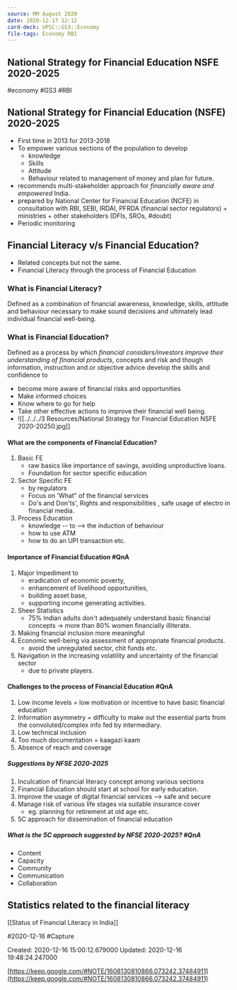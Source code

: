 ```yaml
---
source: MM August 2020
date: 2020-12-17 12:12
card-deck: UPSC::GS3::Economy
file-tags: Economy RBI
---
```


## National Strategy for Financial Education  NSFE  2020-2025

#economy #GS3 #RBI

## National Strategy for Financial Education (NSFE) 2020-2025
- First time in 2013 for 2013-2018
- To empower various sections of the population to develop
	- knowledge
	- Skills
	- Attitude
	- Behaviour
	related to management of money and plan for future.
- recommends multi-stakeholder approach for *financially aware and empowered* India.
- prepared by National Center for Financial Education (NCFE) in consultation with RBI, SEBI, IRDAI, PFRDA (financial sector regulators) + ministries + other stakeholders (DFIs, SROs, #doubt)
- Periodic monitoring

## Financial Literacy v/s Financial Education?

- Related concepts but not the same.
- Financial Literacy through the process of Financial Education

### What is Financial Literacy?
Defined as a combination of financial awareness, knowledge, skills, attitude and behaviour necessary to make sound decisions and ultimately lead  individual financial well-being.

### What is Financial Education?
Defined as a process by which *financial considers/investors improve their understanding of financial products*, concepts and risk and though information, instruction and.or objective advice develop the skills and confidence to 
- become more aware of financial risks and opportunities 
- Make informed choices
- Know where to go for help
- Take other effective actions to improve their financial well being.
- ![[../../../3 Resources/National Strategy for Financial Education  NSFE  2020-20250.jpg]]

#### What are the components of Financial Education?
1. Basic FE 
	- raw basics like importance of savings, avoiding unproductive loans.
	- Foundation for sector specific education
2. Sector Specific FE
	- by regulators
	- Focus on 'What" of the financial services
	- Do's and Don'ts', Rights and responsibilities , safe usage of electro in financial media.
3. Process Education
	- knowledge -- to --> the induction of behaviour 
	- how to use ATM
	-  how to do an UPI transaction etc.

#### Importance of Financial Education #QnA
1. Major Impediment to 
	- eradication of economic poverty, 
	- enhancement of livelihood opportunities, 
	- building asset base, 
	- supporting income generating activities.
2. Sheer Statistics
	- 75% Indian adults don't adequately understand basic financial concepts -> more than 80% women financially illiterate.
3. Making financial inclusion more meaningful
4. Economic well-being via assessment of appropriate financial products.
	- avoid the unregulated sector, chit funds etc.
5. Navigation in the increasing volatility and uncertainty of the financial sector
	-  due to private players.

#### Challenges to the process of Financial Education #QnA
1.  Low income levels = low motivation or incentive to have basic financial education
2. Information asymmetry = difficulty to make out the essential parts from the convoluted/complex info fed by intermediary.
3. Low technical inclusion
4. Too much documentation = kaagazi kaam
5. Absence of reach and coverage

##### Suggestions by NFSE 2020-2025
1. Inculcation of financial literacy concept among various sections
2. Financial Education should start at school for early education.
3. Improve the usage of digital financial services --> safe and secure
4. Manage risk of various life stages via suitable insurance cover
	- eg. planning for retirement at old age etc.
5. 5C approach for dissemination of financial education


##### What is the 5C approach suggested by NFSE 2020-2025? #QnA
- Content
- Capacity
- Community
- Communication
- Collaboration






## Statistics related to the financial literacy
[[Status of Financial Literacy in India]]



 #2020-12-16 #Capture

Created: 2020-12-16 15:00:12.679000      Updated: 2020-12-16 19:48:24.247000

[https://keep.google.com/#NOTE/1608130810866.073242.37484911](https://keep.google.com/#NOTE/1608130810866.073242.37484911)

